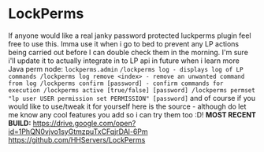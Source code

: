 # LockPerms
If anyone would like a real janky password protected luckperms plugin feel free to use this. Imma use it when i go to bed to prevent any LP actions being carried out before I can double check them in the morning. I'm sure i'll update it to actually integrate in to LP api in future when i learn more Java
perm node: ``lockperms.admin``
``/lockperms log - displays log of LP commands
/lockperms log remove <index> - remove an unwanted command from log
/lockperms confirm [password] - confirm commands for execution
/lockperms active [true/false] [password]
/lockperms permset "lp user USER permission set PERMISSION" [password]``
and of course if you would like to use/tweak it for yourself here is the source - although do let me know any cool features you add so i can try them too :D!
**MOST RECENT BUILD:** <https://drive.google.com/open?id=1PhQN0vjvo1syGtmzpuTxCFqjrDAl-6Pm>
 https://github.com/HHServers/LockPerms
